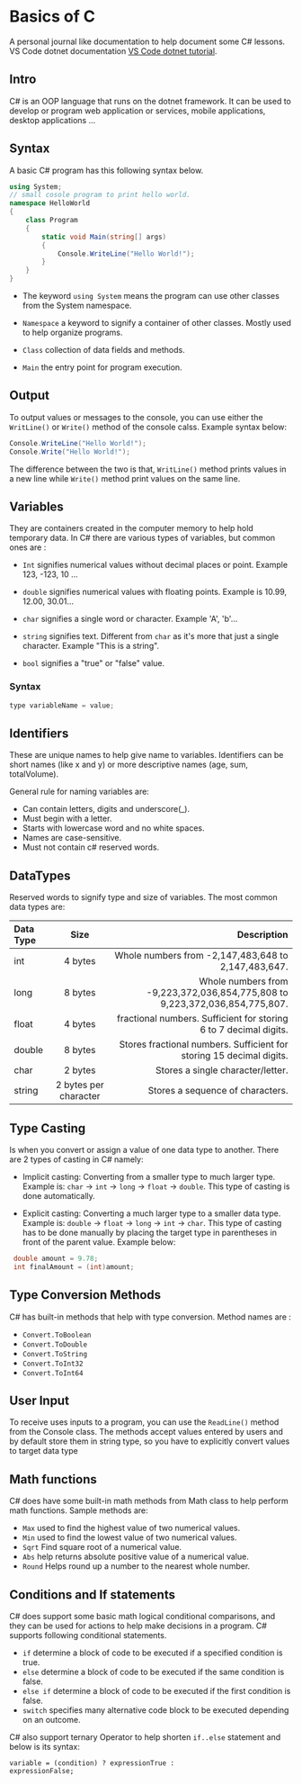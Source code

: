 # Basics of C #

A personal journal like documentation to help document some C# lessons.
VS Code dotnet documentation [VS Code dotnet tutorial](https://docs.microsoft.com/en-us/dotnet/core/tutorials/library-with-visual-studio-code?pivots=dotnet-6-0).

## Intro ##

C# is an OOP language that runs on the dotnet framework. It can be used to develop or program web application or services, mobile applications, desktop applications ...

## Syntax ##

A basic C# program has this following syntax below.

~~~ C#
using System;
// small cosole program to print hello world.
namespace HelloWorld
{
    class Program
    {
        static void Main(string[] args)
        {
            Console.WriteLine("Hello World!");
        }
    }
}
~~~

- The keyword <code>using System</code> means the program can use other classes from the System namespace.

- <code>Namespace</code> a keyword to signify a container of other classes. Mostly used to help organize programs.

- <code>Class</code> collection of data fields and methods.

- <code>Main</code> the entry point for program execution.

## Output ##

To output values or messages to the console, you can use either the <code>WritLine()</code> or <code>Write()</code> method of the console calss. Example syntax below:

~~~ c#
Console.WriteLine("Hello World!");
Console.Write("Hello World!");
~~~

The difference between the two is that, <code>WritLine()</code> method prints values in a new line while <code>Write()</code> method print values on the same line.

## Variables ##

They are containers created in the computer memory to help hold temporary data. In C# there are various types of variables, but common ones are :

- <code>Int</code> signifies numerical values without decimal places or point. Example 123, -123, 10 ...

- <code>double</code> signifies numerical values with floating points. Example is 10.99, 12.00, 30.01…

- <code>char</code> signifies a single word or character. Example 'A', 'b'...

- <code>string</code> signifies text. Different from <code>char</code> as it's more that just a single character. Example "This is a string".

- <code>bool</code> signifies a "true" or "false" value.

### Syntax ##

~~~c#
type variableName = value;
~~~

## Identifiers ##

These are unique names to help give name to variables. Identifiers can be short names (like x and y) or more descriptive names (age, sum, totalVolume).

General rule for naming variables are:

- Can contain letters, digits and underscore(_).
- Must begin with a letter.
- Starts with lowercase word and no white spaces.
- Names are case-sensitive.
- Must not contain c# reserved words.

## DataTypes ##

Reserved words to signify type and size of variables. The most common data types are:

| Data Type   | Size        | Description     |
| :---        |    :----:   |          ---: |
| int      | 4 bytes       | Whole numbers from -2,147,483,648 to 2,147,483,647.  |
| long   | 8 bytes        | Whole numbers from -9,223,372,036,854,775,808 to 9,223,372,036,854,775,807.      |
| float   | 4 bytes        | fractional numbers. Sufficient for storing 6 to 7 decimal digits.     |
| double   | 8 bytes        | Stores fractional numbers. Sufficient for storing 15 decimal digits.      |
| char   | 2 bytes        | Stores a single character/letter.  |
| string   | 2 bytes per character        | Stores a sequence of characters.      |

## Type Casting ##

Is when you convert or assign a value of one data type to another. There are 2 types of casting in C# namely:

- Implicit casting: Converting from a smaller type to much larger type. Example is: <code>char</code> → <code>int</code> → <code>long</code> → <code>float</code> → <code>double</code>. This type of casting is done automatically.

- Explicit casting: Converting a much larger type to a smaller data type. Example is: <code>double</code> → <code>float</code> → <code>long</code> → <code>int</code> → <code>char</code>. This type of casting has to be done manually by placing the target type in parentheses in front of the parent value. Example below:

~~~c#
 double amount = 9.78;
 int finalAmount = (int)amount;
~~~

## Type Conversion Methods ##

C# has built-in methods that help with type conversion. Method names are :

- <code>Convert.ToBoolean</code>
- <code>Convert.ToDouble</code>
- <code>Convert.ToString</code>
- <code>Convert.ToInt32</code>
- <code>Convert.ToInt64</code>

## User Input ##

To receive uses inputs to a program, you can use the <code>ReadLine()</code> method from the Console class. The methods accept values entered by users and by default store them in string type, so you have to explicitly convert values to target data type

## Math functions ##

C# does have some built-in math methods from Math class to help perform math functions. Sample methods are:

- <code>Max</code> used to find the highest value of two numerical values.
- <code>Min</code> used to find the lowest value of two numerical values.
- <code>Sqrt</code> Find square root of a numerical value.
- <code>Abs</code> help returns absolute positive value of a numerical value.
- <code>Round</code> Helps round up a number to the nearest whole number.

## Conditions and If statements ##

C# does support some basic math logical conditional comparisons, and they can be used for actions to help make decisions in a program. C# supports following conditional statements.

- <code>if</code> determine a block of code to be executed if a specified condition is true.
- <code>else</code> determine a block of code to be executed if the same condition is false.
- <code>else if</code> determine a block of code to be executed if the first condition is false.
- <code>switch</code> specifies many alternative code block to be executed depending on an outcome.

C# also support ternary Operator to help shorten <code>if..else</code> statement and below is its syntax:

<code>variable = (condition) ? expressionTrue :  expressionFalse;</code>
